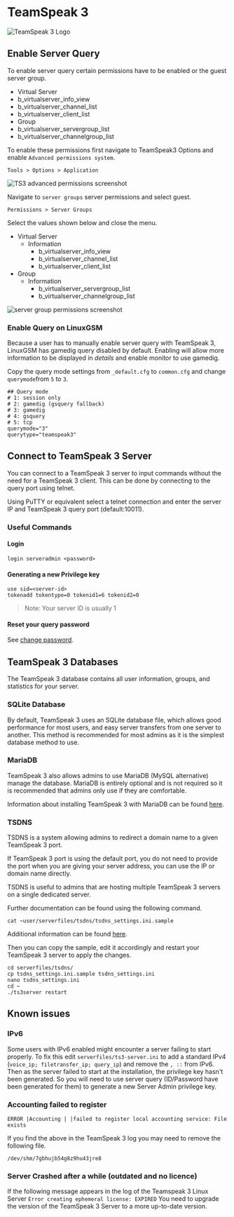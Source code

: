 # TeamSpeak 3

![TeamSpeak 3 Logo](../.gitbook/assets/teamspeakbanner.jpg)

## Enable Server Query

To enable server query certain permissions have to be enabled or the guest server group.

-   Virtual Server
-   b_virtualserver_info_view
-   b_virtualserver_channel_list
-   b_virtualserver_client_list
-   Group
-   b_virtualserver_servergroup_list
-   b_virtualserver_channelgroup_list

To enable these permissions first navigate to TeamSpeak3 Options and enable `Advanced permissions system`.

```text
Tools > Options > Application
```

![TS3 advanced permissions screenshot](../.gitbook/assets/ts3_advanced_permissions.jpg)

Navigate to `server groups` server permissions and select guest.

```text
Permissions > Server Groups
```

Select the values shown below and close the menu.

-   Virtual Server
    -   Information
        -   b_virtualserver_info_view
        -   b_virtualserver_channel_list
        -   b_virtualserver_client_list
-   Group
    -   Information
        -   b_virtualserver_servergroup_list
        -   b_virtualserver_channelgroup_list

![server group permissions screenshot](../.gitbook/assets/ts3_server_group_permissions.jpg)

### Enable Query on LinuxGSM

Because a user has to manually enable server query with TeamSpeak 3, LinuxGSM has gamedig query disabled by default. Enabling will allow more information to be displayed in _details_ and enable monitor to use gamedig.

Copy the query mode settings from `_default.cfg` to `common.cfg` and change `querymode`from `5` to `3`.

```text
## Query mode
# 1: session only
# 2: gamedig (gsquery fallback)
# 3: gamedig
# 4: gsquery
# 5: tcp
querymode="3"
querytype="teamspeak3"
```

## Connect to TeamSpeak 3 Server

You can connect to a TeamSpeak 3 server to input commands without the need for a TeamSpeak 3 client. This can be done by connecting to the query port using telnet.

Using PuTTY or equivalent select a telnet connection and enter the server IP and TeamSpeak 3 query port \(default:10011\).

### Useful Commands

#### Login

```text
login serveradmin <password>
```

#### Generating a new Privilege key

```text
use sid=<server-id>
tokenadd tokentype=0 tokenid1=6 tokenid2=0
```

> Note: Your server ID is usually 1

#### Reset your query password

See [change password](../commands/change-password.md).

## TeamSpeak 3 Databases

The TeamSpeak 3 database contains all user information, groups, and statistics for your server.

### SQLite Database

By default, TeamSpeak 3 uses an SQLite database file, which allows good performance for most users, and easy server transfers from one server to another. This method is recommended for most admins as it is the simplest database method to use.

### MariaDB

TeamSpeak 3 also allows admins to use MariaDB \(MySQL alternative\) manage the database. MariaDB is entirely optional and is not required so it is recommended that admins only use if they are comfortable.

Information about installing TeamSpeak 3 with MariaDB can be found [here](https://www.digitalocean.com/community/questions/setup-teamspeak-server-ubuntu-15-04).

### TSDNS

TSDNS is a system allowing admins to redirect a domain name to a given TeamSpeak 3 port.

If TeamSpeak 3 port is using the default port, you do not need to provide the port when you are giving your server address, you can use the IP or domain name directly.

TSDNS is useful to admins that are hosting multiple TeamSpeak 3 servers on a single dedicated server.

Further documentation can be found using the following command.

```text
cat ~user/serverfiles/tsdns/tsdns_settings.ini.sample
```

Additional information can be found [here](http://lastconnect.net/en/tsdnsdoc/).

Then you can copy the sample, edit it accordingly and restart your TeamSpeak 3 server to apply the changes.

```text
cd serverfiles/tsdns/
cp tsdns_settings.ini.sample tsdns_settings.ini
nano tsdns_settings.ini
cd ~
./ts3server restart
```

## Known issues

### IPv6

Some users with IPv6 enabled might encounter a server failing to start properly. To fix this edit `serverfiles/ts3-server.ini` to add a standard IPv4 \(`voice_ip; filetransfer_ip; query_ip`\) and remove the `, ::` from IPv6. Then as the server failed to start at the installation, the privilege key hasn't been generated. So you will need to use server query \(ID/Password have been generated for them\) to generate a new Server Admin privilege key.

### Accounting failed to register

```text
ERROR |Accounting | |failed to register local accounting service: File exists
```

If you find the above in the TeamSpeak 3 log you may need to remove the following file.

```text
/dev/shm/7gbhujb54g8z9hu43jre8
```

### Server Crashed after a while \(outdated and no licence\)

If the following message appears in the log of the Teamspeak 3 Linux Server `Error creating ephemeral license: EXPIRED` You need to upgrade the version of the TeamSpeak 3 Server to a more up-to-date version.
